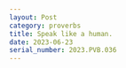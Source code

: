```yaml
---
layout: Post
category: proverbs
title: Speak like a human.
date: 2023-06-23
serial_number: 2023.PVB.036
---
```

